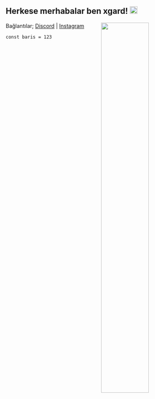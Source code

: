 <h2>Herkese merhabalar ben xgard! <img src="https://media.giphy.com/media/Q7LHmoFwVP6Yc1swZs/giphy.gif" height="20px"></h2>

<img width="50%" align="right" src="https://github-readme-stats.vercel.app/api?username=xgardc&show_icons=true&hide_title=true&theme=merko">

<!-- Genel olarak bilindiği gibi ben xgard. Node JS ile uğraşan bir yazılımcıyım. Boş zamanlarımda müzik üretmeyi severim. -->

Bağlantılar;
[Discord](https://discord.com/users/789173991171817524) | [Instagram](https://www.instagram.com/xbarisc/)

<code>const baris = 123</code>

